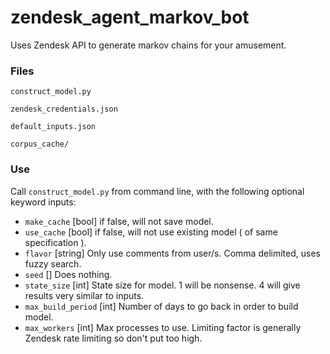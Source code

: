 # zendesk_agent_markov_bot
Uses Zendesk API to generate markov chains for your amusement.

### Files
`construct_model.py`

`zendesk_credentials.json`

`default_inputs.json`

`corpus_cache/`

### Use


Call `construct_model.py` from command line, with the following optional keyword inputs:


* `make_cache` [bool] if false, will not save model.
* `use_cache` [bool] if false, will not use existing model ( of same specification ).
* `flavor` [string] Only use comments from user/s. Comma delimited, uses fuzzy search.
* `seed` [] Does nothing.
* `state_size` [int] State size for model. 1 will be nonsense. 4 will give results very similar to inputs.
* `max_build_period` [int] Number of days to go back in order to build model.
* `max_workers` [int] Max processes to use. Limiting factor is generally Zendesk rate limiting so don't put too high.
